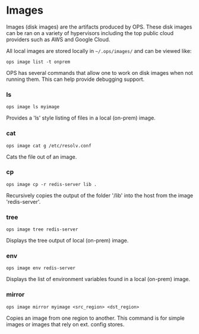Images
========================

Images (disk images) are the artifacts produced by OPS. These disk
images can be ran on a variety of hypervisors including the top public
cloud providers such as AWS and Google Cloud.

All local images are stored locally in `~/.ops/images/` and can be viewed
like:

```ops image list -t onprem```

OPS has several commands that allow one to work on disk images when not
running them. This can help provide debugging support.

### ls

```ops image ls myimage```

Provides a 'ls' style listing of files in a local (on-prem) image.

### cat

```ops image cat g /etc/resolv.conf```

Cats the file out of an image.

### cp

```ops image cp -r redis-server lib .```

Recursively copies the output of the folder '/lib' into the host from
the image 'redis-server'.

### tree

```ops image tree redis-server```

Displays the tree output of local (on-prem) image.

### env

```ops image env redis-server```

Displays the list of environment variables found in a local (on-prem) image.

### mirror

```ops image mirror myimage <src_region> <dst_region>```

Copies an image from one region to another. This command is for simple images or images that rely on ext. config stores.
